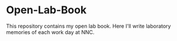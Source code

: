 # Open-Lab-Book
This repository contains my open lab book. Here I'll write laboratory memories of each work day at NNC.
